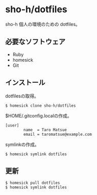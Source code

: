 # sho-h/dotfiles

sho-h 個人の環境のための dotfiles。

## 必要なソフトウェア

* Ruby
* homesick
* Git

## インストール

dotfilesの取得。

    $ homesick clone sho-h/dotfiles

$HOME/.gitconfig.localの作成。

```
[user]
        name  = Taro Matsue
        email = taromatsue@example.com
```

symlinkの作成。

    $ homesick symlink dotfiles

## 更新

    $ homesick pull dotfiles
    $ homesick symlink dotfiles
